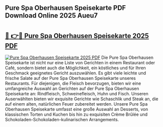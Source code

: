 ## Pure Spa Oberhausen Speisekarte PDF Download Online 2025 Aueu7

# <h2><a href="http://gcdusfx.nevu.top/?p=Pure+Spa+Oberhausen+Speisekarte">🔗 👉🔴 Pure Spa Oberhausen Speisekarte 2025 PDF</a></h2>

[![Pure Spa Oberhausen Speisekarte 2025 PDF](https://i.imgur.com/dBaPXMq.png)](http://gcdusfx.nevu.top/?p=Pure+Spa+Oberhausen+Speisekarte)
Die Pure Spa Oberhausen Speisekarte ist nicht nur eine Liste von Gerichten in einem Restaurant oder Café, sondern bietet auch die Möglichkeit, ein köstliches und für Ihren Geschmack geeignetes Gericht auszuwählen. Es gibt viele leichte und frische Salate auf der Pure Spa Oberhausen Speisekarte unseres Restaurants. Für diejenigen, die Fleisch bevorzugen, bieten wir eine umfangreiche Auswahl an Gerichten auf der Pure Spa Oberhausen Speisekarte an: Rindfleisch, Schweinefleisch, Huhn und Fisch. Unseren Auserwählten bieten wir exquisite Gerichte wie Schaschlik und Steak an, die auf einem alten, natürlichen Feuer zubereitet werden. Unsere Pure Spa Oberhausen Speisekarte umfasst eine große Auswahl an Desserts, von klassischen Torten und Kuchen bis hin zu exquisiten Crème Brûlée und Schokoladen-Schokoladen-kulinarischen Arrangements.

